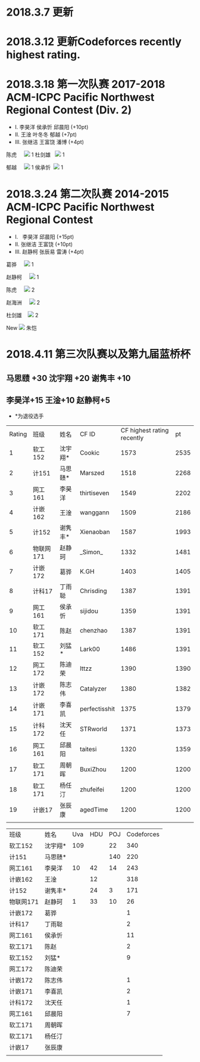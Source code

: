 # 2018.3.7 更新
# 2018.3.12 更新Codeforces recently highest rating.
# 2018.3.18 第一次队赛 2017-2018 ACM-ICPC Pacific Northwest Regional Contest (Div. 2)
- I.   李昊洋 侯承忻 邱晨阳 (+10pt)
- II.  王淦   叶冬冬 郁越 (+7pt)
- III. 张继洁 王富饶 潘博 (+4pt)

 陈虎     ![](http://latex.codecogs.com/gif.latex?\\color{Red}\downarrow)  1
 杜剑雄   ![](http://latex.codecogs.com/gif.latex?\\color{Red}\downarrow)   1
 
 郁越        ![](http://latex.codecogs.com/gif.latex?\\color{Green}\uparrow)  1
 侯承忻   ![](http://latex.codecogs.com/gif.latex?\\color{Green}\uparrow)   1
# 2018.3.24 第二次队赛 2014-2015 ACM-ICPC Pacific Northwest Regional Contest
- I.   李昊洋 邱晨阳 (+15pt)
- II.  张继洁 王富饶 (+10pt)
- III. 赵静柯 张辰易 雷涛 (+4pt)

葛骅        ![](http://latex.codecogs.com/gif.latex?\\color{Green}\uparrow)  1

赵静柯     ![](http://latex.codecogs.com/gif.latex?\\color{Red}\downarrow)  1

陈虎     ![](http://latex.codecogs.com/gif.latex?\\color{Red}\downarrow)  2

赵海洲     ![](http://latex.codecogs.com/gif.latex?\\color{Red}\downarrow)  2

杜剑雄    ![](http://latex.codecogs.com/gif.latex?\\color{Red}\downarrow)  2

New   ![](http://latex.codecogs.com/gif.latex?\\color{Red}\rightarrow)  朱恺


# 2018.4.11 第三次队赛以及第九届蓝桥杯
## 马思赜 +30 沈宇翔 +20 谢隽丰 +10
## 李昊洋+15 王淦+10 赵静柯+5
- *为退役选手
<table>
   <tr>
      <td>Rating</td>
      <td>班级</td>
      <td>姓名</td>
      <td>CF ID</td>
      <td>CF highest rating recently</td>
      <td>pt</td>
   </tr>
   <tr>
      <td>1</td>
      <td>软工152</td>
      <td>沈宇翔*</td>
      <td>Cookic</td>
      <td>1573</td>
      <td>2535</td>
   </tr>
   <tr>
      <td>2</td>
      <td>计151</td>
      <td>马思赜*</td>
      <td>Marszed</td>
      <td>1518</td>
      <td>2268</td>
   </tr>
   <tr>
      <td>3</td>
      <td>网工161</td>
      <td>李昊洋</td>
      <td>thirtiseven</td>
      <td>1549</td>
      <td>2202</td>
   </tr>
   <tr>
      <td>4</td>
      <td>计嵌162</td>
      <td>王淦</td>
      <td>wanggann</td>
      <td>1509</td>
      <td>2186</td>
   </tr>
   <tr>
      <td>5</td>
      <td>计152</td>
      <td>谢隽丰*</td>
      <td>Xienaoban</td>
      <td>1587</td>
      <td>1993</td>
   </tr>
   <tr>
      <td>6</td>
      <td>物联网171</td>
      <td>赵静珂 </td>
      <td>_Simon_</td>
      <td>1332</td>
      <td>1481</td>
   </tr>
   <tr>
      <td>7</td>
      <td>计嵌172</td>
      <td>葛骅</td>
      <td>K.GH</td>
      <td>1403</td>
      <td>1405</td>
   </tr>
   <tr>
      <td>8</td>
      <td>计科17</td>
      <td>丁雨聪</td>
      <td>Chrisding</td>
      <td>1387</td>
      <td>1391</td>
   </tr>
   <tr>
      <td>9</td>
      <td>网工161</td>
      <td>侯承忻</td>
      <td>sijidou</td>
      <td>1359</td>
      <td>1391</td>
   </tr>
   <tr>
      <td>10</td>
      <td>软工171</td>
      <td>陈赵</td>
      <td>chenzhao</td>
      <td>1387</td>
      <td>1391</td>
   </tr>
   <tr>
      <td>11</td>
      <td>软工152</td>
      <td>刘猛*</td>
      <td>Lark00</td>
      <td>1486</td>
      <td>1391</td>
   </tr>
   <tr>
      <td>12</td>
      <td>网工172</td>
      <td>陈迪荣</td>
      <td>lttzz</td>
      <td>1390</td>
      <td>1390</td>
   </tr>
   <tr>
      <td>13</td>
      <td>计嵌172</td>
      <td>陈志伟</td>
      <td>Catalyzer</td>
      <td>1380</td>
      <td>1382</td>
   </tr>
   <tr>
      <td>14</td>
      <td>计嵌171</td>
      <td>李喜凯</td>
      <td>perfectisshit</td>
      <td>1375</td>
      <td>1379</td>
   </tr>
   <tr>
      <td>15</td>
      <td>计科172</td>
      <td>沈天任</td>
      <td>STRworld </td>
      <td>1371</td>
      <td>1373</td>
   </tr>
   <tr>
      <td>16</td>
      <td>网工161</td>
      <td>邱晨阳</td>
      <td>taitesi</td>
      <td>1320</td>
      <td>1359</td>
   </tr>
   <tr>
      <td>17</td>
      <td>软工171</td>
      <td>周朝晖</td>
      <td>BuxiZhou</td>
      <td>1200</td>
      <td>1200</td>
   </tr>
   <tr>
      <td>18</td>
      <td>软工171</td>
      <td>杨任汀</td>
      <td>zhufeifei</td>
      <td>1200</td>
      <td>1200</td>
   </tr>
   <tr>
      <td>19</td>
      <td>计嵌17</td>
      <td>张辰康</td>
      <td>agedTime</td>
      <td>1200</td>
      <td>1200</td>
   </tr>
   <tr>
      <td></td>
   </tr>
</table>
<table>
   <tr>
      <td>班级</td>
      <td>姓名</td>
      <td>Uva</td>
      <td>HDU</td>
      <td>POJ</td>
      <td>Codeforces</td>
   </tr>
   <tr>
      <td>软工152</td>
      <td>沈宇翔*</td>
      <td>109</td>
      <td></td>
      <td>22</td>
      <td>340</td>
   </tr>
   <tr>
      <td>计151</td>
      <td>马思赜*</td>
      <td></td>
      <td></td>
      <td>140</td>
      <td>220</td>
   </tr>
   <tr>
      <td>网工161</td>
      <td>李昊洋</td>
      <td>10</td>
      <td>42</td>
      <td>14</td>
      <td>243</td>
   </tr>
   <tr>
      <td>计嵌162</td>
      <td>王淦</td>
      <td></td>
      <td>12</td>
      <td></td>
      <td>318</td>
   </tr>
   <tr>
      <td>计152</td>
      <td>谢隽丰*</td>
      <td></td>
      <td>24</td>
      <td>3</td>
      <td>171</td>
   </tr>
   <tr>
      <td>物联网171</td>
      <td>赵静珂 </td>
      <td>1</td>
      <td>33</td>
      <td>10</td>
      <td>26</td>
   </tr>
   <tr>
      <td>计嵌172</td>
      <td>葛骅</td>
      <td></td>
      <td></td>
      <td></td>
      <td>1</td>
   </tr>
   <tr>
      <td>计科17</td>
      <td>丁雨聪</td>
      <td></td>
      <td></td>
      <td></td>
      <td>2</td>
   </tr>
   <tr>
      <td>网工161</td>
      <td>侯承忻</td>
      <td></td>
      <td></td>
      <td></td>
      <td>11</td>
   </tr>
   <tr>
      <td>软工171</td>
      <td>陈赵</td>
      <td></td>
      <td></td>
      <td></td>
      <td>2</td>
   </tr>
   <tr>
      <td>软工152</td>
      <td>刘猛*</td>
      <td></td>
      <td></td>
      <td></td>
      <td>9</td>
   </tr>
   <tr>
      <td>网工172</td>
      <td>陈迪荣</td>
      <td></td>
      <td></td>
      <td></td>
      <td></td>
   </tr>
   <tr>
      <td>计嵌172</td>
      <td>陈志伟</td>
      <td></td>
      <td></td>
      <td></td>
      <td>1</td>
   </tr>
   <tr>
      <td>计嵌171</td>
      <td>李喜凯</td>
      <td></td>
      <td></td>
      <td></td>
      <td>2</td>
   </tr>
   <tr>
      <td>计科172</td>
      <td>沈天任</td>
      <td></td>
      <td></td>
      <td></td>
      <td>1</td>
   </tr>
   <tr>
      <td>网工161</td>
      <td>邱晨阳</td>
      <td></td>
      <td></td>
      <td></td>
      <td>7</td>
   </tr>
   <tr>
      <td>软工171</td>
      <td>周朝晖</td>
      <td></td>
      <td></td>
      <td></td>
      <td></td>
   </tr>
   <tr>
      <td>软工171</td>
      <td>杨任汀</td>
      <td></td>
      <td></td>
      <td></td>
      <td></td>
   </tr>
   <tr>
      <td>计嵌17</td>
      <td>张辰康</td>
      <td></td>
      <td></td>
      <td></td>
      <td></td>
   </tr>
   <tr>
      <td></td>
   </tr>
</table>
